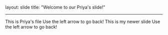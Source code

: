 layout: slide
title: "Welcome to our Priya's slide!"

---
This is Priya's file
Use the left arrow to go back!
This is my newer slide
Use the left arrow to go back!
